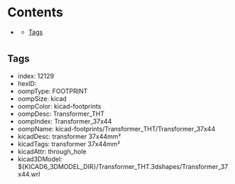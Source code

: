 



Contents
========

* [](#)
	* [Tags](#tags)

# 

## Tags

- index: 12129
- hexID: 
- oompType: FOOTPRINT
- oompSize: kicad
- oompColor: kicad-footprints
- oompDesc: Transformer_THT
- oompIndex: Transformer_37x44
- oompName: kicad-footprints/Transformer_THT/Transformer_37x44
- kicadDesc: transformer 37x44mm²
- kicadTags: transformer 37x44mm²
- kicadAttr: through_hole
- kicad3DModel: ${KICAD6_3DMODEL_DIR}/Transformer_THT.3dshapes/Transformer_37x44.wrl

